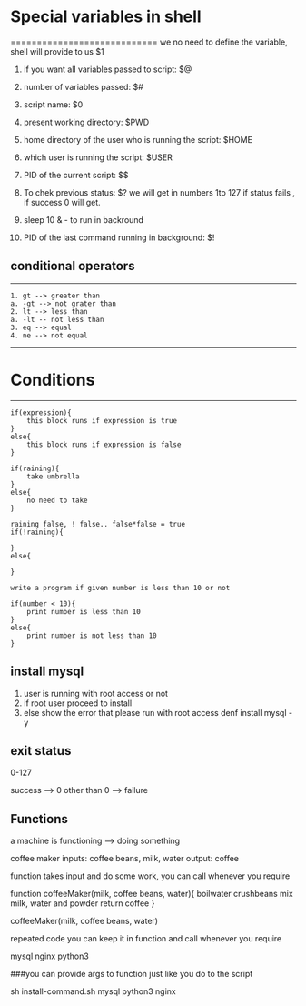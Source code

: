 # Special variables in shell
============================
we no need to define the variable, shell will provide to us
$1

1. if you want all variables passed to script: $@
2. number of variables passed: $#
3. script name: $0
4. present working directory: $PWD
5. home directory of the user who is running the script: $HOME
6. which user is running the script: $USER
7. PID of the current script: $$
8. To chek previous status: $? we will get in numbers 1to 127 if status fails , if success 0 will get.
                           
9. sleep 10 &  - to run in backround
10. PID of the last command running in background: $!


## conditional operators
-----
```
1. gt --> greater than  
a. -gt --> not grater than
2. lt --> less than
a. -lt -- not less than
3. eq --> equal
4. ne --> not equal
```
***

# Conditions
---------------
```
if(expression){
	this block runs if expression is true
}
else{
	this block runs if expression is false
}

if(raining){
	take umbrella
}
else{
	no need to take
}

raining false, ! false.. false*false = true
if(!raining){
	
}
else{
	
}

write a program if given number is less than 10 or not

if(number < 10){
	print number is less than 10
}
else{
	print number is not less than 10
}

```

install mysql
---------------
1. user is running with root access or not
2. if root user proceed to install
3. else show the error that please run with root access
denf install mysql -y

exit status
---------------
0-127

success --> 0
other than 0 --> failure

Functions
---------------
a machine is functioning --> doing something

coffee maker
inputs: coffee beans, milk, water
output: coffee

function takes input and do some work, you can call whenever you require

function coffeeMaker(milk, coffee beans, water){
	boilwater
	crushbeans
	mix milk, water and powder
	return coffee
}

coffeeMaker(milk, coffee beans, water)

repeated code you can keep it in function and call whenever you require

mysql nginx python3

###you can provide args to function just like you do to the script

sh install-command.sh mysql python3 nginx 